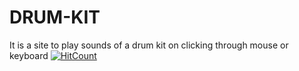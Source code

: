 # DRUM-KIT
It is a site to play sounds of a drum kit on clicking through mouse or keyboard 
[![HitCount](https://hits.dwyl.com/harshDarshan/drum-kit.svg?style=flat-square)](http://hits.dwyl.com/harshDarshan/drum-kit)

